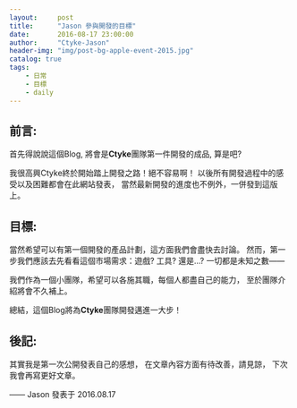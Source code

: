 ```yaml
---
layout:     post
title:      "Jason 參與開發的目標"
date:       2016-08-17 23:00:00
author:     "Ctyke-Jason"
header-img: "img/post-bg-apple-event-2015.jpg"
catalog: true
tags:
    - 日常
	- 目標
    - daily
---
```


## 前言:

首先得說說這個Blog, 將會是**Ctyke**團隊第一件開發的成品, 算是吧?

我很高興Ctyke終於開始踏上開發之路！絕不容易啊！
以後所有開發過程中的感受以及困難都會在此網站發表，
當然最新開發的進度也不例外，一併發到這版上。


## 目標:
當然希望可以有第一個開發的產品計劃，這方面我們會盡快去討論。
然而，第一步我們應該去先看看這個市場需求：遊戲? 工具? 還是...?
一切都是未知之數——

我們作為一個小團隊，希望可以各施其職，每個人都盡自己的能力，
至於團隊介紹將會不久補上。

總結，這個Blog將為**Ctyke**團隊開發邁進一大步！

## 後記:
其實我是第一次公開發表自己的感想，
在文章內容方面有待改善，請見諒，
下次我會再寫更好文章。

—— Jason 發表于 2016.08.17
